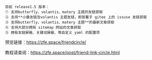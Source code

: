 ```
目前 release1.5 版本：
① 支持butterfly、volantis、matery 主题的友链获取
② 支持**小康友链及volantis 主题友链，即部署于 gitee 上的 issuse 友链获取
③ 支持butterfly、volantis、matery 主题**的最新文章获取
④ 支持大部分拥有 sitemap 网站的文章获取
⑤ 拥有友链屏蔽、关键词屏蔽、等自定义 yaml 的配置项        
```
预览链接：https://zfe.space/friendcircle/

教程请查阅：https://zfe.space/post/friend-link-circle.html
